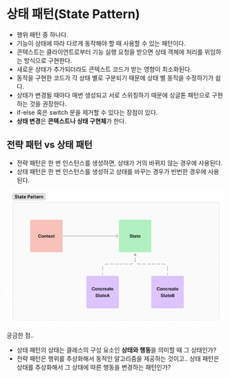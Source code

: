# 상태 패턴(State Pattern)
- 행위 패턴 중 하나다.
- 기능이 상태에 따라 다르게 동작해야 할 때 사용할 수 있는 패턴이다.
- 콘텍스트는 클라이언트로부터 기능 실행 요청을 받으면 상태 객체에 처리를 위임하는 방식으로 구현한다.
- 새로운 상태가 추가되더라도 콘텍스트 코드가 받는 영향이 최소화된다.
- 동작을 구현한 코드가 각 상태 별로 구분되기 때문에 상태 별 동작을 수정하기가 쉽다.
- 상태가 변경될 때마다 매번 생성되고 서로 스위칭하기 때문에 싱글톤 패턴으로 구현하는 것을 권장한다.
- if-else 혹은 switch 문을 제거할 수 있다는 장점이 있다.
- **상태 변경**은 **콘텍스트나 상태 구현체**가 한다.

## 전략 패턴 vs 상태 패턴
- 전략 패턴은 한 번 인스턴스를 생성하면, 상태가 거의 바뀌지 않는 경우에 사용된다.
- 상태 패턴은 한 번 인스턴스를 생성하고 상태를 바꾸는 경우가 빈번한 경우에 사용된다.

![statePattern.png](..%2F..%2Fimg%2Fjava%2FstatePattern.png)


궁금한 점..
- 상태 패턴의 상태는 클래스의 구성 요소인 **상태와 행동**을 의미할 때 그 상태인가?
- 전략 패턴은 행위를 추상화해서 동적인 알고리즘을 제공하는 것이고.. 상태 패턴은 상태를 추상화해서 그 상태에 따른 행동을 변경하는 패턴인가?
